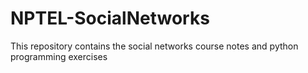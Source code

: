 # NPTEL-SocialNetworks
This repository contains the social networks course notes and python programming exercises  
